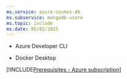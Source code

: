 ```yaml
---
ms.service: azure-cosmos-db
ms.subservice: mongodb-vcore
ms.topic: include
ms.date: 05/02/2025
---
```


- Azure Developer CLI

- Docker Desktop

[!INCLUDE[Prerequisites - Azure subscription](prereq-azure-subscription.md)]
